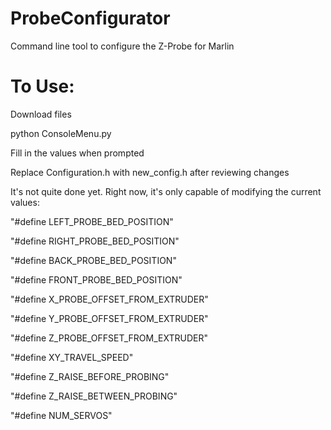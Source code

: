 # ProbeConfigurator
Command line tool to configure the Z-Probe for Marlin

# To Use: 
Download files

python ConsoleMenu.py

Fill in the values when prompted

Replace Configuration.h with new_config.h after reviewing changes

It's not quite done yet. Right now, it's only capable of modifying the current values:

"#define LEFT_PROBE_BED_POSITION"

"#define RIGHT_PROBE_BED_POSITION"

"#define BACK_PROBE_BED_POSITION"

"#define FRONT_PROBE_BED_POSITION"

"#define X_PROBE_OFFSET_FROM_EXTRUDER"

"#define Y_PROBE_OFFSET_FROM_EXTRUDER"

"#define Z_PROBE_OFFSET_FROM_EXTRUDER"

"#define XY_TRAVEL_SPEED"

"#define Z_RAISE_BEFORE_PROBING"

"#define Z_RAISE_BETWEEN_PROBING"

"#define NUM_SERVOS"

